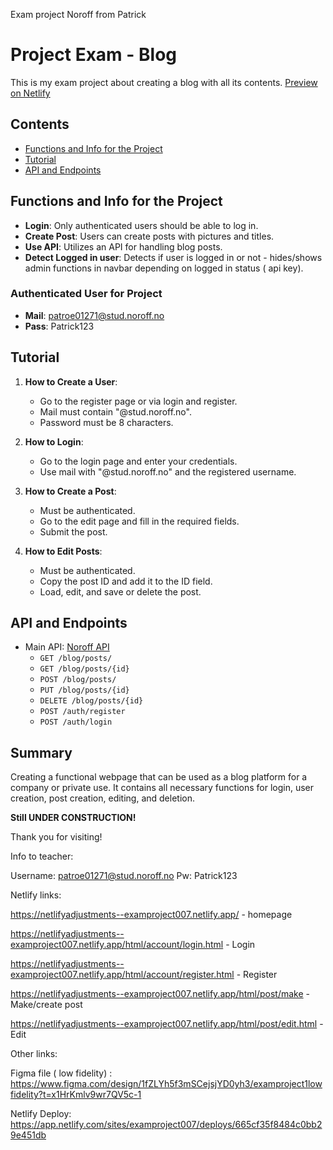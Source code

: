 Exam project Noroff from Patrick 
# Project Exam - Blog

This is my exam project about creating a blog with all its contents. [Preview on Netlify](https://netlifyadjustments--examproject007.netlify.app/)

## Contents
- [Functions and Info for the Project](#functions-and-info-for-the-project)
- [Tutorial](#tutorial)
- [API and Endpoints](#api-and-endpoints)

## Functions and Info for the Project
- **Login**: Only authenticated users should be able to log in.
- **Create Post**: Users can create posts with pictures and titles.
- **Use API**: Utilizes an API for handling blog posts.
- **Detect Logged in user**: Detects if user is logged in or not - hides/shows admin functions in navbar depending on logged in status ( api key).

### Authenticated User for Project
- **Mail**: patroe01271@stud.noroff.no
- **Pass**: Patrick123


## Tutorial
1. **How to Create a User**:
   - Go to the register page or via login and register.
   - Mail must contain "@stud.noroff.no".
   - Password must be 8 characters.

2. **How to Login**:
   - Go to the login page and enter your credentials.
   - Use mail with "@stud.noroff.no" and the registered username.

3. **How to Create a Post**:
   - Must be authenticated.
   - Go to the edit page and fill in the required fields.
   - Submit the post.

4. **How to Edit Posts**:
   - Must be authenticated.
   - Copy the post ID and add it to the ID field.
   - Load, edit, and save or delete the post.

## API and Endpoints
- Main API: [Noroff API](https://v2.api.noroff.dev/)
  - `GET /blog/posts/`
  - `GET /blog/posts/{id}`
  - `POST /blog/posts/`
  - `PUT /blog/posts/{id}`
  - `DELETE /blog/posts/{id}`
  - `POST /auth/register`
  - `POST /auth/login`

## Summary
Creating a functional webpage that can be used as a blog platform for a company or private use. It contains all necessary functions for login, user creation, post creation, editing, and deletion.

**Still UNDER CONSTRUCTION!**

Thank you for visiting!


Info to teacher:


Username: patroe01271@stud.noroff.no
Pw: Patrick123

Netlify links:

https://netlifyadjustments--examproject007.netlify.app/ - homepage


https://netlifyadjustments--examproject007.netlify.app/html/account/login.html - Login


https://netlifyadjustments--examproject007.netlify.app/html/account/register.html - Register


https://netlifyadjustments--examproject007.netlify.app/html/post/make - Make/create post


https://netlifyadjustments--examproject007.netlify.app/html/post/edit.html - Edit

Other links:

Figma file ( low fidelity) : https://www.figma.com/design/1fZLYh5f3mSCejsjYD0yh3/examproject1lowfidelity?t=x1HrKmlv9wr7QV5c-1

Netlify Deploy:
https://app.netlify.com/sites/examproject007/deploys/665cf35f8484c0bb29e451db
